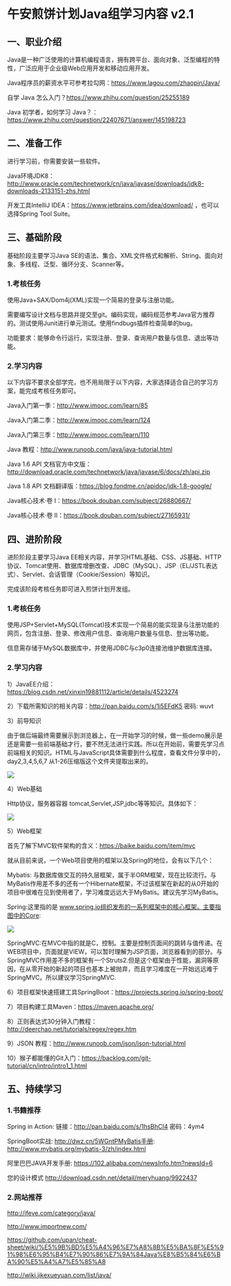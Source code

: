# 午安煎饼计划Java组学习内容 v2.1

## 一、职业介绍

Java是一种广泛使用的计算机编程语言，拥有跨平台、面向对象、泛型编程的特性，广泛应用于企业级Web应用开发和移动应用开发。

Java程序员的薪资水平可参考拉勾网：https://www.lagou.com/zhaopin/Java/

自学 Java 怎么入门？https://www.zhihu.com/question/25255189

Java 初学者，如何学习 Java？：https://www.zhihu.com/question/22407671/answer/145198723

## 二、准备工作

进行学习前，你需要安装一些软件。

Java环境JDK8：http://www.oracle.com/technetwork/cn/java/javase/downloads/jdk8-downloads-2133151-zhs.html

开发工具IntelliJ IDEA：https://www.jetbrains.com/idea/download/ ，也可以选择Spring Tool Suite。

## 三、基础阶段

基础阶段主要学习Java SE的语法、集合、XML文件格式和解析、String、面向对象、多线程、泛型、循环分支、Scanner等。

### 1.考核任务

使用Java+SAX/Dom4j(XML)实现一个简易的登录与注册功能。

需要编写设计文档与思路并提交至git。编码实现，编码规范参考Java官方推荐的。测试使用Junit进行单元测试。使用findbugs插件检查简单的bug。

功能要求：能够命令行运行，实现注册、登录、查询用户数量与信息、退出等功能。

### 2.学习内容

以下内容不要求全部学完，也不用局限于以下内容，大家选择适合自己的学习方案，能完成考核任务即可。

Java入门第一季：http://www.imooc.com/learn/85

Java入门第二季：http://www.imooc.com/learn/124

Java入门第三季：http://www.imooc.com/learn/110

Java 教程：http://www.runoob.com/java/java-tutorial.html

Java 1.6 API 文档官方中文版：http://download.oracle.com/technetwork/java/javase/6/docs/zh/api.zip

Java 1.8 API 文档翻译版：https://blog.fondme.cn/apidoc/jdk-1.8-google/

Java核心技术·卷 I：https://book.douban.com/subject/26880667/

Java核心技术·卷 II：https://book.douban.com/subject/27165931/

## 四、进阶阶段

进阶阶段主要学习Java EE相关内容，并学习HTML基础、CSS、JS基础、HTTP协议、Tomcat使用、数据库增删改查、JDBC（MySQL）、JSP（EL/JSTL表达式）、Servlet、会话管理（Cookie/Session）等知识。

完成该阶段考核任务即可进入煎饼计划开发组。

### 1.考核任务

使用JSP+Servlet+MySQL(Tomcat)技术实现一个简易的能实现录与注册功能的网页，包含注册、登录、修改用户信息、查询用户数量与信息、登出等功能。

信息需存储于MySQL数据库中，并使用JDBC与c3p0连接池维护数据库连接。

### 2.学习内容

1）JavaEE介绍：https://blog.csdn.net/xinxin19881112/article/details/4523274

2）下载所需知识的相关内容：http://pan.baidu.com/s/1i5EFdK5 密码: wuvt

3）前导知识

由于做后端最终需要展示到浏览器上，在一开始学习的时候，做一些demo展示是还是需要一些前端基础才行，要不然无法进行实践。所以在开始前，需要先学习点前端相关的知识。HTML与JavaScript具体需要到什么程度，查看文件分享中的，day2,3,4,5,6,7 从1-26压缩版这个文件夹提取出来的。 

![](https://ws1.sinaimg.cn/large/4079825aly1frrgky441uj20j807ydft.jpg)

4）Web基础

Http协议，服务器容器 tomcat,Servlet,JSP,jdbc等等知识。具体如下：

![](https://ws1.sinaimg.cn/large/4079825aly1frsqydrvj0j20ag0b474q.jpg)

5）Web框架

首先了解下MVC软件架构的含义：https://baike.baidu.com/item/mvc

就从目前来说，一个Web项目使用的框架以及Spring的地位，会有以下几个：

Mybatis: 与数据库做交互的持久层框架，属于半ORM框架，现在比较流行。与MyBatis作用差不多的还有一个Hibernate框架，不过该框架在新起的从0开始的项目中很难在见到使用者了，学习难度远远大于MyBatis。建议先学习MyBatis。

Spring:这里指的是 www.spring.io组织发布的一系列框架中的核心框架。主要指图中的Core: 

![](https://ws1.sinaimg.cn/large/4079825aly1frsr1gknijj20hs08gt8z.jpg)

SpringMVC:在MVC中指的就是C，控制。主要是控制页面间的跳转与值传递。在WEB项目中，页面就是VIEW，可以暂时理解为JSP页面，浏览器看到的部分。与SpringMVC作用差不多的框架有一个Struts2.但是这个框架由于性能，漏洞等原因，在从零开始的新起的项目也基本上被抛弃，而且学习难度在一开始远远难于SpringMVC。所以建议学习SpringMVC.

6）项目框架快速搭建工具SpringBoot：https://projects.spring.io/spring-boot/

7）项目构建工具Maven：https://maven.apache.org/

8）正则表达式30分钟入门教程：http://deerchao.net/tutorials/regex/regex.htm

9）JSON 教程：http://www.runoob.com/json/json-tutorial.html

10）猴子都能懂的Git入门：https://backlog.com/git-tutorial/cn/intro/intro1_1.html

## 五、持续学习

### 1.书籍推荐

Spring in Action: 链接：http://pan.baidu.com/s/1hsBhCI4 密码：4ym4

SpringBoot实战: http://dwz.cn/5WGntPMyBatis手册: http://www.mybatis.org/mybatis-3/zh/index.html

阿里巴巴JAVA开发手册: https://102.alibaba.com/newsInfo.htm?newsId=6

您的设计模式 http://download.csdn.net/detail/meryhuang/9922437

### 2.网站推荐

http://ifeve.com/category/java/

http://www.importnew.com/

https://github.com/upan/cheat-sheet/wiki/%E5%9B%BD%E5%A4%96%E7%A8%8B%E5%BA%8F%E5%91%98%E6%95%B4%E7%90%86%E7%9A%84Java%E8%B5%84%E6%BA%90%E5%A4%A7%E5%85%A8

http://wiki.jikexueyuan.com/list/java/